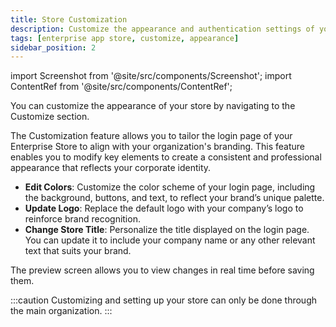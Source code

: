 ```yaml
---
title: Store Customization
description: Customize the appearance and authentication settings of your Enterprise App Store in Appcircle
tags: [enterprise app store, customize, appearance]
sidebar_position: 2
---
```


import Screenshot from '@site/src/components/Screenshot';
import ContentRef from '@site/src/components/ContentRef';

You can customize the appearance of your store by navigating to the Customize section.

The Customization feature allows you to tailor the login page of your Enterprise Store to align with your organization's branding. This feature enables you to modify key elements to create a consistent and professional appearance that reflects your corporate identity.

- **Edit Colors**: Customize the color scheme of your login page, including the background, buttons, and text, to reflect your brand’s unique palette.
- **Update Logo**: Replace the default logo with your company’s logo to reinforce brand recognition.
- **Change Store Title**: Personalize the title displayed on the login page. You can update it to include your company name or any other relevant text that suits your brand.

The preview screen allows you to view changes in real time before saving them.

<Screenshot url='https://cdn.appcircle.io/docs/assets/BE-4225-custom1.png' />

<Screenshot url='https://cdn.appcircle.io/docs/assets/BE-4225-custom2.png' />

:::caution
Customizing and setting up your store can only be done through the main organization.
:::

